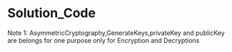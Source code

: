# Solution_Code
Note 1: AsymmetricCryptography,GenerateKeys,privateKey and publicKey are belongs for one purpose only for Encryption and Decryptions
